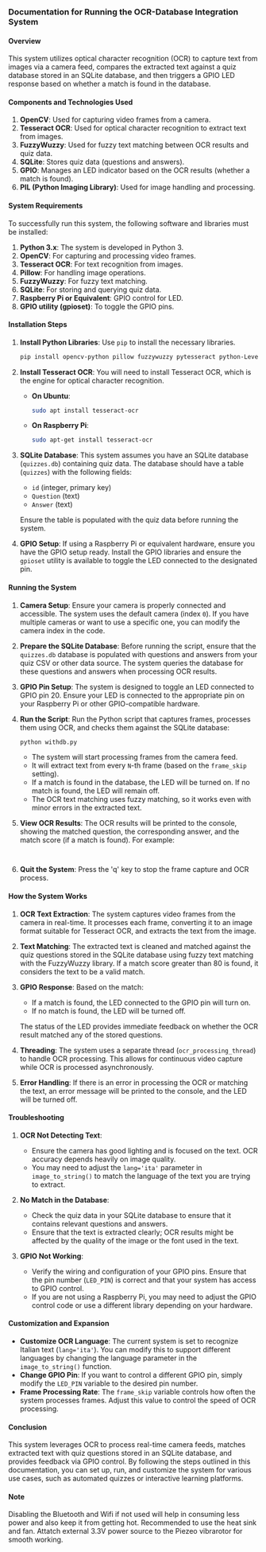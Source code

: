 ### Documentation for Running the OCR-Database Integration System

#### **Overview**
This system utilizes optical character recognition (OCR) to capture text from images via a camera feed, compares the extracted text against a quiz database stored in an SQLite database, and then triggers a GPIO LED response based on whether a match is found in the database.

#### **Components and Technologies Used**
1. **OpenCV**: Used for capturing video frames from a camera.
2. **Tesseract OCR**: Used for optical character recognition to extract text from images.
3. **FuzzyWuzzy**: Used for fuzzy text matching between OCR results and quiz data.
4. **SQLite**: Stores quiz data (questions and answers).
5. **GPIO**: Manages an LED indicator based on the OCR results (whether a match is found).
6. **PIL (Python Imaging Library)**: Used for image handling and processing.

#### **System Requirements**
To successfully run this system, the following software and libraries must be installed:

1. **Python 3.x**: The system is developed in Python 3.
2. **OpenCV**: For capturing and processing video frames.
3. **Tesseract OCR**: For text recognition from images.
4. **Pillow**: For handling image operations.
5. **FuzzyWuzzy**: For fuzzy text matching.
6. **SQLite**: For storing and querying quiz data.
7. **Raspberry Pi or Equivalent**: GPIO control for LED.
8. **GPIO utility (gpioset)**: To toggle the GPIO pins.

#### **Installation Steps**
1. **Install Python Libraries**:
   Use `pip` to install the necessary libraries.
   ```bash
   pip install opencv-python pillow fuzzywuzzy pytesseract python-Levenshtein
   ```

2. **Install Tesseract OCR**:
   You will need to install Tesseract OCR, which is the engine for optical character recognition.
   - **On Ubuntu**:
     ```bash
     sudo apt install tesseract-ocr
     ```
   - **On Raspberry Pi**:
     ```bash
     sudo apt-get install tesseract-ocr
     ```

3. **SQLite Database**:
   This system assumes you have an SQLite database (`quizzes.db`) containing quiz data. The database should have a table (`quizzes`) with the following fields:
   - `id` (integer, primary key)
   - `Question` (text)
   - `Answer` (text)

   Ensure the table is populated with the quiz data before running the system.

4. **GPIO Setup**:
   If using a Raspberry Pi or equivalent hardware, ensure you have the GPIO setup ready. Install the GPIO libraries and ensure the `gpioset` utility is available to toggle the LED connected to the designated pin.


#### **Running the System**
1. **Camera Setup**:
   Ensure your camera is properly connected and accessible. The system uses the default camera (index `0`). If you have multiple cameras or want to use a specific one, you can modify the camera index in the code.

2. **Prepare the SQLite Database**:
   Before running the script, ensure that the `quizzes.db` database is populated with questions and answers from your quiz CSV or other data source. The system queries the database for these questions and answers when processing OCR results.

3. **GPIO Pin Setup**:
   The system is designed to toggle an LED connected to GPIO pin 20. Ensure your LED is connected to the appropriate pin on your Raspberry Pi or other GPIO-compatible hardware.

4. **Run the Script**:
   Run the Python script that captures frames, processes them using OCR, and checks them against the SQLite database:
   ```bash
   python withdb.py
   ```

   - The system will start processing frames from the camera feed.
   - It will extract text from every `N`-th frame (based on the `frame_skip` setting).
   - If a match is found in the database, the LED will be turned on. If no match is found, the LED will remain off.
   - The OCR text matching uses fuzzy matching, so it works even with minor errors in the extracted text.

5. **View OCR Results**:
   The OCR results will be printed to the console, showing the matched question, the corresponding answer, and the match score (if a match is found). For example:
   ```


6. **Quit the System**:
   Press the 'q' key to stop the frame capture and OCR process.

#### **How the System Works**
1. **OCR Text Extraction**:
   The system captures video frames from the camera in real-time. It processes each frame, converting it to an image format suitable for Tesseract OCR, and extracts the text from the image.

2. **Text Matching**:
   The extracted text is cleaned and matched against the quiz questions stored in the SQLite database using fuzzy text matching with the FuzzyWuzzy library. If a match score greater than 80 is found, it considers the text to be a valid match.

3. **GPIO Response**:
   Based on the match:
   - If a match is found, the LED connected to the GPIO pin will turn on.
   - If no match is found, the LED will be turned off.
   
   The status of the LED provides immediate feedback on whether the OCR result matched any of the stored questions.

4. **Threading**:
   The system uses a separate thread (`ocr_processing_thread`) to handle OCR processing. This allows for continuous video capture while OCR is processed asynchronously.

5. **Error Handling**:
   If there is an error in processing the OCR or matching the text, an error message will be printed to the console, and the LED will be turned off.

#### **Troubleshooting**
1. **OCR Not Detecting Text**:
   - Ensure the camera has good lighting and is focused on the text. OCR accuracy depends heavily on image quality.
   - You may need to adjust the `lang='ita'` parameter in `image_to_string()` to match the language of the text you are trying to extract.
   
2. **No Match in the Database**:
   - Check the quiz data in your SQLite database to ensure that it contains relevant questions and answers.
   - Ensure that the text is extracted clearly; OCR results might be affected by the quality of the image or the font used in the text.

3. **GPIO Not Working**:
   - Verify the wiring and configuration of your GPIO pins. Ensure that the pin number (`LED_PIN`) is correct and that your system has access to GPIO control.
   - If you are not using a Raspberry Pi, you may need to adjust the GPIO control code or use a different library depending on your hardware.

#### **Customization and Expansion**
- **Customize OCR Language**: The current system is set to recognize Italian text (`lang='ita'`). You can modify this to support different languages by changing the language parameter in the `image_to_string()` function.
- **Change GPIO Pin**: If you want to control a different GPIO pin, simply modify the `LED_PIN` variable to the desired pin number.
- **Frame Processing Rate**: The `frame_skip` variable controls how often the system processes frames. Adjust this value to control the speed of OCR processing.
  
#### **Conclusion**
This system leverages OCR to process real-time camera feeds, matches extracted text with quiz questions stored in an SQLite database, and provides feedback via GPIO control. By following the steps outlined in this documentation, you can set up, run, and customize the system for various use cases, such as automated quizzes or interactive learning platforms.


#### **Note**
Disabling the Bluetooth and Wifi if not used will help in consuming less power and also keep it from getting hot. Recommended to use the heat sink and fan. Attatch external 3.3V power source to the Piezeo vibrarotor for smooth working. 
